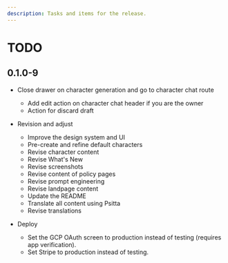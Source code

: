 ```yaml
---
description: Tasks and items for the release.
---
```


# TODO

## 0.1.0-9

- Close drawer on character generation and go to character chat route
  - Add edit action on character chat header if you are the owner
  - Action for discard draft

- Revision and adjust
  - Improve the design system and UI
  - Pre-create and refine default characters
  - Revise character content
  - Revise What's New
  - Revise screenshots
  - Revise content of policy pages
  - Revise prompt engineering
  - Revise landpage content
  - Update the README
  - Translate all content using Psitta
  - Revise translations
- Deploy
  - Set the GCP OAuth screen to production instead of testing (requires app verification).
  - Set Stripe to production instead of testing.
